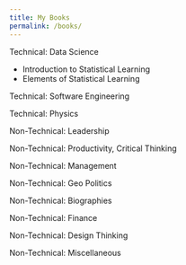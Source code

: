 ```yaml
---
title: My Books
permalink: /books/
---
```


Technical: Data Science
- Introduction to Statistical Learning
- Elements of Statistical Learning

Technical: Software Engineering

Technical: Physics

Non-Technical: Leadership

Non-Technical: Productivity, Critical Thinking

Non-Technical: Management

Non-Technical: Geo Politics

Non-Technical: Biographies

Non-Technical: Finance

Non-Technical: Design Thinking

Non-Technical: Miscellaneous
